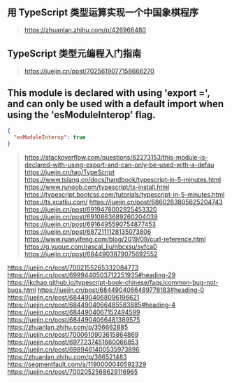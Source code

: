 ## 用 TypeScript 类型运算实现一个中国象棋程序

> https://zhuanlan.zhihu.com/p/426966480

## TypeScript 类型元编程入门指南

> https://juejin.cn/post/7025619077158666270

## This module is declared with using 'export =', and can only be used with a default import when using the 'esModuleInterop' flag.

```json
{
  "esModuleInterop": true
}
```

> https://stackoverflow.com/questions/62273153/this-module-is-declared-with-using-export-and-can-only-be-used-with-a-defau
https://juejin.cn/tag/TypeScript
https://www.tslang.cn/docs/handbook/typescript-in-5-minutes.html
https://www.runoob.com/typescript/ts-install.html
https://typescript.bootcss.com/tutorials/typescript-in-5-minutes.html
https://ts.xcatliu.com/
https://juejin.cn/post/6860263805625204743
https://juejin.cn/post/6919478002925453320
https://juejin.cn/post/6910863689260204039
https://juejin.cn/post/6916495590754877453
https://juejin.cn/post/6872111128135073806
https://www.ruanyifeng.com/blog/2019/09/curl-reference.html
https://g.yuque.com/rascal_liu/nbcxsu/syfca0
https://juejin.cn/post/6844903879075692552





https://juejin.cn/post/7002155265332084773
https://juejin.cn/post/6999440503712251935#heading-29
https://jkchao.github.io/typescript-book-chinese/faqs/common-bug-not-bugs.html
https://juejin.cn/post/6844904066489778183#heading-0
https://juejin.cn/post/6844904068096196621
https://juejin.cn/post/6844904066485583885#heading-4
https://juejin.cn/post/6844904067152494599
https://juejin.cn/post/6844904066481389575
https://zhuanlan.zhihu.com/p/356662885
https://juejin.cn/post/7000610903615864869
https://juejin.cn/post/6977237451660066853
https://juejin.cn/post/6989461400535973896
https://zhuanlan.zhihu.com/p/386521483
https://segmentfault.com/a/1190000040592329
https://juejin.cn/post/7002052568629116965